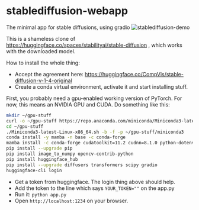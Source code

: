 # stablediffusion-webapp
The minimal app for stable diffusions, using gradio
<img alt="stablediffusion-demo" src="https://user-images.githubusercontent.com/878399/186395603-e34d925c-10ca-4236-8fa0-7511a777997e.png">

This is a shameless clone of https://huggingface.co/spaces/stabilityai/stable-diffusion ,  which works with the downloaded model.

How to install the whole thing:


- Accept the agreement here: https://huggingface.co/CompVis/stable-diffusion-v-1-4-original
- Create a conda virtual environment, activate it and start installing stuff.

First, you probably need a gpu-enabled working version of PyTorch. For now, this means an NVIDIA GPU and CUDA. Do something like this:

```bash
mkdir ~/gpu-stuff
curl -o ~/gpu-stuff https://repo.anaconda.com/miniconda/Miniconda3-latest-Linux-x86_64.sh
cd ~/gpu-stuff 
./Miniconda3-latest-Linux-x86_64.sh -b -f -p ~/gpu-stuff/miniconda3
conda install -y mamba -n base -c conda-forge
mamba install -c conda-forge cudatoolkit=11.2 cudnn=8.1.0 python-dotenv flask Pillow -y
pip install --upgrade pip
pip install image_to_numpy opencv-contrib-python
pip install huggingface_hub
pip install --upgrade diffusers transformers scipy gradio
huggingface-cli login
```

- Get a token from huggingface. The login thing above should help.
- Add the token to the line which says `YOUR_TOKEN=""` on the app.py
- Run it: `python app.py`
- Open `http://localhost:1234` on your browser.
